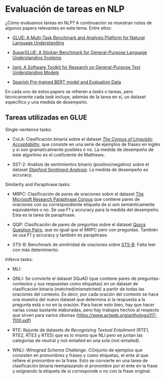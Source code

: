 # Evaluación de tareas en NLP

¿Cómo evaluamos tareas en NLP? A continuación se muestran notas de algunos papers relevantes en este tema. Entre ellos:

* [GLUE: A Multi-Task Benchmark and Analysis Platform for Natural Language Understanding](https://openreview.net/pdf?id=rJ4km2R5t7)

* [SuperGLUE: A Stickier Benchmark for General-Purpose Language Understanding Systems](https://w4ngatang.github.io/static/papers/superglue.pdf) 

* [jiant: A Software Toolkit for Research on General-Purpose Text Understanding Models](https://arxiv.org/abs/2003.02249)

* [Spanish Pre-trained BERT model and Evaluation Data](https://users.dcc.uchile.cl/~jperez/papers/pml4dc2020.pdf)

En cada uno de estos papers se refieren a *tasks* o tareas, pero técnicamente cada *task* incluye, además de la tarea en sí, un dataset específico y una medida de desempeño.


## Tareas utilizadas en GLUE

Single-sentence tasks:

* CoLA: Clasificación binaria sobre el dataset [*The Corpus of Linguistic Acceptability*](http://nyu-mll.github.io/CoLA), que consiste en una serie de ejemplos de frases en inglés y si son gramaticalmente posibles o no. La medida de desempeño de este algoritmo es el coeficiente de Mathiews.

* SST-2: Análisis de sentimientos binario (positivo/negativo) sobre el dataset [*Stanford Sentiment Analysis*](https://nlp.stanford.edu/sentiment/). La medida de desempeño es accuracy.

Similarity and Paraphrase tasks:

* MRPC: Clasificación de pares de oraciones sobre el dataset [The Microsoft Research Paraphrase Corpus](https://github.com/nyu-mll/jiant/blob/master/scripts/download_glue_data.py#L8) que contiene pares de oraciones con su correspondiente etiqueta de si son semánticamente equivalentes o no. Se usa F1 y accuracy para la medida del desempeño. Esta es la tarea de paraphrase.

* QQP: Clasificación de pares de preguntas sobre el dataset [Quora Question Pairs](https://data.quora.com/First-Quora-Dataset-Release-Question-Pairs), que es igual que el MRPC pero con preguntas. También se usa F1 y accuracy y también es paraphrase.

* STS-B: Benchmark de similiridad de oraciones sobre [STS-B](https://www.aclweb.org/anthology/S17-2001.pdf). Falta leer con más detenimiento.

Inferce tasks:

* MLI:

* QNLI: Se convierte el dataset SQuAD (que contiene pares de preguntas-contextos y sus respuestas como etiquetas) en un dataset de clasificación binaria (matched/mismatched) a paritir de todas las oraciones del contexto. Es decir, por cada oración del contexto se hace una muestra del nuevo dataset que determina si la respuesta a la pregunta está o no en la oración. Para hacer esto bien, hay que hacer varias cosas bastante elaboradas, pero hay trabajos hechos al respecto que sirven para varios idiomas (https://www.aclweb.org/anthology/I17-1100.pdf)

* RTE: Rejunte de datasets de *Recognizing Textual Entailment* (RTE1, RTE2, RTE3 y RTE5) que es lo mismo que NLI pero se juntan las categorías de neutral y not-entailed en una sola (not-entailed).

* WNLI: *Winograd Schema Challenge*. COnjunto de ejemplos que consisten en pronombres y frases y como etiquetas, el ente al que refiere el pronombre en la frase. Esto se convierte en una tarea de clasificación binaria reemplazando el pronombre por el ente en la frase y asignando la etiqueta de si corresponde o no con la frase original.



